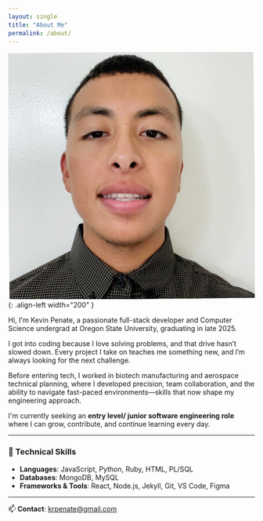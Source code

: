 ```yaml
---
layout: single
title: "About Me"
permalink: /about/
---
```


![Kevin Penate](/assets/images/avatar.jpeg){: .align-left width="200" }

Hi, I'm Kevin Penate, a passionate full-stack developer and Computer Science undergrad at Oregon State University, graduating in late 2025.

I got into coding because I love solving problems, and that drive hasn’t slowed down. Every project I take on teaches me something new, and I’m always looking for the next challenge.

Before entering tech, I worked in biotech manufacturing and aerospace technical planning, where I developed precision, team collaboration, and the ability to navigate fast-paced environments—skills that now shape my engineering approach.

I'm currently seeking an **entry level/ junior software engineering role** where I can grow, contribute, and continue learning every day.

---

### 🧰 Technical Skills

- **Languages**: JavaScript, Python, Ruby, HTML, PL/SQL
- **Databases**: MongoDB, MySQL
- **Frameworks & Tools**: React, Node.js, Jekyll, Git, VS Code, Figma

---

📫 **Contact**: [krpenate@gmail.com](mailto:krpenate@gmail.com)
